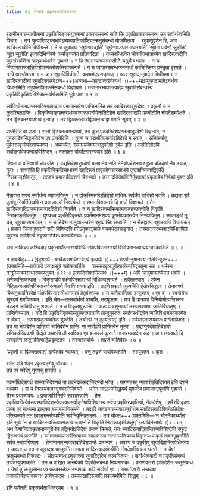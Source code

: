 ```yaml
---
title: 01 पर्णतादेः प्रकृत्यर्थताधिकरणम्

---
```


इदानीमनारभ्याधीतानां प्रकृतिलिङ्गसंयुक्तानां प्रकरणसंबन्धे सति किं प्रकृतिप्रकरणसंबन्ध उत सर्वार्थत्वमिति विचारः । तत्र श्रुत्यादिषट्काभावेऽप्यश्वप्रतिग्रहेष्टिवत्क्रतुसंबन्धो योजयितव्यः । स्रुवाद्युद्देशेन हि, अत्र खादिरत्वादीनि विधीयन्ते । ते च स्रुवादयः ‘स्रुवेणावद्यति’ ‘स्रुवेणाऽऽधारमाधारयति’ ‘स्रुवेण पार्वणौ जुहोति’ जुह्वा जुहोति’ इत्यादिभिर्वाक्यैः कर्माङ्गत्वेन प्रतिपादिताः । तत्संबन्धित्वेन चोपनीतमात्राण्येव खादिरत्वादीनि स्रुवसंस्पर्शिना क्रतुकथंभावेन गृह्यन्ते । न हि तेषामन्यत्फलमस्तीति चतुर्थे वक्ष्यामः । न च निर्व्यापाराज्जातिविशेषात्फलोत्पत्तिरवकल्पते । न च व्यापारसंबन्धजननार्था काचित्क्रिया प्रस्तुता दृश्यते । नापि वाक्योपात्ता । न चात्र स्रुवादिर्विधीयते, वाक्यभेदप्रसङ्गात् । अतः स्रुवाद्यनुवादेन विधीयमानानां खादिरत्वादीनां स्रुवादिस्वरूपेऽन्य+++(अन्यथा—काष्टान्तरेणेत्यर्थः ।)+++थाऽप्युपपद्यमानेऽनर्थकं विधानमिति तदुपप्लावितकर्मसंबन्धो विज्ञायते । तत्रानारभ्यवादत्वादेव स्रुवादिसंबन्धस्य प्रकृतिविकृतिष्वविशेषात्सर्वार्थत्वमिति पूर्वः पक्षः ॥ १ ॥

सर्वविधीनामप्राप्तस्वविषयत्वाद्यत्र प्रमाणान्तरेण प्राप्तिर्नास्ति तत्र खादिरत्वाद्युपदेशः । प्रकृतौ च न कुतश्चित्प्राप्तिः । विकृतिष्वङ्गान्तरार्थमवश्यकल्पनीयेनातिदेशेन खादिरत्वाद्यपि प्राप्नोतीति नोपदेशमपेक्षते । तेन द्विरुक्तस्यासंभव इत्याह । तव द्विरुक्तत्वादद्विरुक्तत्वाद्वा ममेति सूत्रम् ॥ २ ॥

प्राप्तेरिति वा पाठः । सत्यं द्विरुक्तत्वमन्याय्यं, तत्र कुत एतदतिदेशप्राप्तत्वादुपदेशो विहन्यते, न पुनरुपदेशसिद्धमतिदेश एव प्रापयेदिति । युक्तं च पदार्थविप्रकर्षादतिदेशो न स्यात् । संनिकर्षात्तु पूर्वतरप्रवृत्तोपदेशाश्रयणम् । अथोच्येत, सामान्यविषयत्वादुपदेशो दुर्बल इति । तदतिदेशेऽपि सर्वाङ्गविषयत्वादविशिष्टम् । तस्मात्स र्वार्थोऽनारभ्यवाद इति ॥ ३ ॥

स्थितायां प्रतिज्ञायां चोदयति । यद्यतिदेशादुपदेशो बलवानेवं सति तेनैवोपदेशेनावरुद्धत्वादतिदेशो नैव स्यात् । कुतः । शक्नोति हि प्रकृतिविकृतिसाधारणं खादिरत्वं प्राकृतोपकारसाधने दृष्टशक्तित्वाद्विकृतिं निराकाङ्क्षीकर्तुम् । ततश्च प्रयाजादिदर्शनं विरुध्यते । तस्मादतिदेशविनिर्मुक्तायां प्रकृतावेव निवेशो युक्त इति ॥ ४ ॥

नैतावता शक्यं सर्वार्थत्वं व्यावर्तयितुम् । न ह्येकस्मिन्नंशेऽतिदेशो बाधितः सर्वत्रैव बाधितो भवति । तद्यथा शरैः कुशेषु निवर्तितेष्वपि न प्रयाजादयो निवर्त्यन्ते । समानविषयमात्रे हि बाधो विज्ञायते । तेन खादिरत्वादिप्राप्त्यंशमात्रादतिदेशो निवर्तते । न च खादिरत्वमक्रियात्मकत्वाच्छक्नोति विकृतिं निराकाङ्क्षीकर्तुम् । युगपच्च प्रकृतिविकृत्योः प्रवर्तमानमशक्यं कॢप्तोपकारत्वेन निरूपयितुम् । साकाङ्क्षं तु तत्, स्रुवप्राप्त्यभावात् । न चातिदेशाभ्यनुज्ञामन्तरेण स्रुवप्राप्तिः संभवति । न चैतद्वाक्यं स्रुवस्यापि विधायकम् । प्रधान क्रियानुपादाने सति विशिष्टविधानेऽनुपपद्यमाने वाक्यभेदप्रसङ्गात् । तस्मादनारभ्यवादविधिप्रापिते स्रुवस्य खादिरत्वे तद्वर्जमतिदेशः कल्पयितव्यः ॥ ५ ॥

अत्र तार्किकः कश्चिदाह प्रकृत्यर्थोऽनारभ्यविधिः संक्षेपविस्ताराभ्यां विधीयमानत्वात्प्रयाजादिवदिति ॥ ६ ॥

न तावदीदृ+++(ईदृशेऽर्थे—शब्दैकसमधिगम्येऽर्थ इत्यर्थः ।)+++शेऽर्थेऽनुमानस्य गतिरित्युक्त+++(उक्तमिति—तर्कपादे प्रत्यक्षसूत्रे श्लोकवार्तिके । ‘तस्माददृष्टपूर्वत्वात्केनचिद्वस्तुना सह । धर्मस्य नानुमेयत्वमसाधारणवस्तुवत् ॥ ९९ ॥ इत्यादिनोक्तमित्यर्थः ।)+++म् । अपि चानुमानमप्येतन्न भवति । अनैकान्तिकत्वात् । विकृतावपि संक्षेपविस्ताराभ्यां विधिरुपलभ्यते । तत्रैतत्स्यात् । एकेन विहितत्वात्संक्षेपविस्तारयोरन्यतरो नैव विधायक इति । तदपि प्रकृतौ तुल्यमिति हेतोरसिद्धता । तेनावश्यं विध्यनुवादनिरपेक्षं संक्षेपविस्ताराभिधानमात्रं हेतुर्वक्तव्यः । स चानैकान्तिक इत्युक्तम् । एवं वा । स्वगोत्रेण सूत्रद्वयं गमयितव्यम् । इति चेत्—तत्सर्वार्थत्वं पश्यसि, तदयुक्तम् । यत्र हि पात्राणां विनियोगोत्पत्तिस्तत्र तदङ्गं जातिर्विधातुं शक्यते । न च विकृतावुत्पत्तिः । अतः पात्रशून्यायां तस्यामशक्या जातिर्विधातुम् । प्राप्तिवैषम्यात् । यदि हि प्रकृतिविकृत्योस्तुल्यवत्पात्राणि प्राप्नुयुस्ततः सर्वावस्थोद्देशेन जातिविधानमवकल्पेत । न त्वेवम् । तस्मात्प्रकृत्यर्थतैक युक्तेति । तत्रोत्तरं ‘न तुल्यत्वात्’ इति । सर्वथाऽनारम्यवादः प्राप्तिमपेक्षते । तत्र या चोपदेशेन प्राप्तिर्या चातिदेशेन प्राप्तिः सा सर्वाऽपि प्राप्तित्वेन तुल्या । यद्यप्युपदेशातिदेशयोः संनिकर्षविप्रकर्षौ विद्येते तथाऽपि तौ स्वविषय एव बलाबलं कुरुतो नानारम्यवादेन सह । अनारभ्यवादो हि पात्रद्वारेण क्रतुगामित्वाद्धिप्रकृष्टतरः । तस्मात्सर्वार्थः । तद्वर्जं चातिदेशः ॥ ७ ॥

‘प्रकृतौ वा द्विरुक्तत्वात्’ इत्येतदेव न्याय्यम् । यत्तु तद्वर्जं यापयिष्यतीति । तदयुक्तम् । कुतः ।

वर्तेत यदि भेदेन प्रकृत्यङ्गेषु चोदकः ।  
तत एवं भवेदेषु युगपत्तु प्रवर्तते ॥  


पदार्थातिदेशपक्षे शास्त्रातिदेशपक्षे वा तद्भेदात्कदाचिद्भेदो भवेत् । यागगतस्तु व्यापारोऽतिदिश्यत इति दशमे वक्ष्यामः । स च निरवयक्त्वाद्युगपदतिदिश्यते । अनेन चाऽऽत्मसिद्धयर्थं युगपदेव प्रयाजाद्यपूर्वाणि गृह्यन्ते । तैश्च प्रथाजादयः । प्रयाजादिभिरपि स्वशास्त्राणि । तेन प्रकृतिवदित्येवंरूपस्थातिदेशस्यैकत्वात्सर्वाङ्गेष्वविशिष्टस्य सर्वत्र प्रवृत्तिरप्रवृत्तिर्वा, नैकदेशेषु । शरैरपि कृशाः प्राप्ता एव बाध्यन्त इत्युक्तं बलाबलाधिकरणे । तद्यदि तावदनारभ्यवादानुरोधेन स्वादिरत्वादिविवयेऽतिदेशः परित्यज्यते तत एवाङ्गन्तरेष्वपीति सर्वनिवृत्तिप्रसङ्गः । तत्र चोक्त+++(उक्तमिति—‘न चोदनैकार्थ्यात्’ इति सूत्रे ‘न च खादिरत्मवक्रियात्मकत्वाच्छक्नोति विकृतिं निराकाङ्क्षीकर्तुम्’ इत्यादिनेत्यर्थः ।)+++म् । अथ केषांचित्प्राकृतानामनुरोधेन तद्विषयोऽतिदेशः प्रमाणं क्रियते, ततः स्वादिरत्वादिप्राप्तिरप्यविशिष्टेति स्फुटं द्विरुक्तत्वं प्राप्नोति । यागगतव्यापारापेक्षित्वाच्च स्वप्रकरणाम्नानमप्यतिक्रम्य विकृतयः प्राकृतं तावदगृह्णन्तीति सर्वत्र स्थापयिष्यामः । तेनाप्यनारभ्यवादादतिदेशप्राप्तेः प्राथम्यम् । अवश्यं च प्रकृतिषु स्रुवादिप्राप्तिरपेक्षितव्या । यावता च यत्र न स्रुवादयः प्राप्नुवन्ति तावता खादिरत्वादयोऽपीति नोपदेशविषयत्वं घटते । न चैषां क्रतुसंबन्धो विस्पष्टः । सोऽप्यन्यथाऽनुपपत्त्या स्रुवादिद्वारेण कल्पयितव्यः । सर्वार्थत्ववादी च प्रकृतिसंबन्धं तावदभ्युपगच्छति । तेन च परिहृत आनर्थक्ये विकृतिसंबन्धो निष्प्रमाणकः । प्रमाणवत्तरो ह्यतिदेशेन क्रतुसंबन्धः । येषां तु क्रतुसंबन्ध एव प्रत्यक्षस्तेऽनारभ्यवादा अपि सर्वार्था एव । यथा ‘एष वै सप्तदशः प्रजापतिर्यज्ञमन्वायत्तः’ इत्येवमादयः । तस्मात्खादिरत्वादि प्रकृत्यर्थमिति सिद्धम् ॥ ८ ॥

इति पर्णतादेः प्रकृत्यर्थताधिकरणम् ॥ १ ॥
